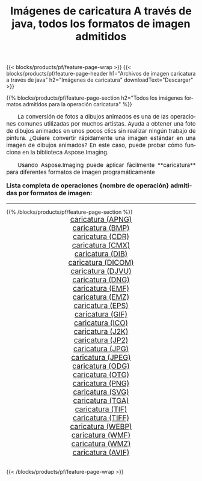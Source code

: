 ﻿---
title: Imágenes de caricatura A través de java, todos los formatos de imagen admitidos 
weight: 3920
url: /es/java/cartoonify/ 
lang: es
langdirlevel: 2
locales: zh-hans,ja,it,ru,de,es,fr,nl,id,lt,pl,pt,vi,tr,ko,zh-hant,ar,hi,th,sv,cs,uk,he
description: Usando Aspose.Imaging puede fácilmente caricatura imágenes a través de java
---

{{< blocks/products/pf/feature-page-wrap >}}
{{< blocks/products/pf/feature-page-header h1="Archivos de imagen caricatura a través de java" h2="Imágenes de caricatura" downloadText="Descargar" >}}


{{% blocks/products/pf/feature-page-section  h2="Todos los imágenes formatos admitidos para la operación caricatura" %}}
<p align="justify" style="text-indent:2em;font-size:15px;">
La conversión de fotos a dibujos animados es una de las operaciones comunes utilizadas por muchos artistas. Ayuda a obtener una foto de dibujos animados en unos pocos clics sin realizar ningún trabajo de pintura. ¿Quiere convertir rápidamente una imagen estándar en una imagen de dibujos animados? En este caso, puede probar cómo funciona en la biblioteca Aspose.Imaging.
</p>
<p align="justify" style="text-indent:2em;font-size:15px;">
Usando Aspose.Imaging puede aplicar fácilmente **caricatura** para diferentes formatos de imagen programáticamente
</p>
<h3 style="margin-top:16px;">
Lista completa de operaciones {nombre de operación} admitidas por formatos de imagen:
</h3>
<hr/>
{{% /blocks/products/pf/feature-page-section %}}
<div class="container-fluid productfamilypage bg-gray">
    <div class="convertypes bg-gray agp-content section">
        <div class="container">
		<div class="row other-converters" style="gap: 10px;font-size: 19px;text-align:center;">
		    <div class='col-md-3 other-converter remove-lp remove-rp'><a href="/imaging/es/java/cartoonify/apng/" style="padding:15px;">caricatura (APNG)</a></div><div class='col-md-3 other-converter remove-lp remove-rp'><a href="/imaging/es/java/cartoonify/bmp/" style="padding:15px;">caricatura (BMP)</a></div><div class='col-md-3 other-converter remove-lp remove-rp'><a href="/imaging/es/java/cartoonify/cdr/" style="padding:15px;">caricatura (CDR)</a></div><div class='col-md-3 other-converter remove-lp remove-rp'><a href="/imaging/es/java/cartoonify/cmx/" style="padding:15px;">caricatura (CMX)</a></div><div class='col-md-3 other-converter remove-lp remove-rp'><a href="/imaging/es/java/cartoonify/dib/" style="padding:15px;">caricatura (DIB)</a></div><div class='col-md-3 other-converter remove-lp remove-rp'><a href="/imaging/es/java/cartoonify/dicom/" style="padding:15px;">caricatura (DICOM)</a></div><div class='col-md-3 other-converter remove-lp remove-rp'><a href="/imaging/es/java/cartoonify/djvu/" style="padding:15px;">caricatura (DJVU)</a></div><div class='col-md-3 other-converter remove-lp remove-rp'><a href="/imaging/es/java/cartoonify/dng/" style="padding:15px;">caricatura (DNG)</a></div><div class='col-md-3 other-converter remove-lp remove-rp'><a href="/imaging/es/java/cartoonify/emf/" style="padding:15px;">caricatura (EMF)</a></div><div class='col-md-3 other-converter remove-lp remove-rp'><a href="/imaging/es/java/cartoonify/emz/" style="padding:15px;">caricatura (EMZ)</a></div><div class='col-md-3 other-converter remove-lp remove-rp'><a href="/imaging/es/java/cartoonify/eps/" style="padding:15px;">caricatura (EPS)</a></div><div class='col-md-3 other-converter remove-lp remove-rp'><a href="/imaging/es/java/cartoonify/gif/" style="padding:15px;">caricatura (GIF)</a></div><div class='col-md-3 other-converter remove-lp remove-rp'><a href="/imaging/es/java/cartoonify/ico/" style="padding:15px;">caricatura (ICO)</a></div><div class='col-md-3 other-converter remove-lp remove-rp'><a href="/imaging/es/java/cartoonify/j2k/" style="padding:15px;">caricatura (J2K)</a></div><div class='col-md-3 other-converter remove-lp remove-rp'><a href="/imaging/es/java/cartoonify/jp2/" style="padding:15px;">caricatura (JP2)</a></div><div class='col-md-3 other-converter remove-lp remove-rp'><a href="/imaging/es/java/cartoonify/jpg/" style="padding:15px;">caricatura (JPG)</a></div><div class='col-md-3 other-converter remove-lp remove-rp'><a href="/imaging/es/java/cartoonify/jpeg/" style="padding:15px;">caricatura (JPEG)</a></div><div class='col-md-3 other-converter remove-lp remove-rp'><a href="/imaging/es/java/cartoonify/odg/" style="padding:15px;">caricatura (ODG)</a></div><div class='col-md-3 other-converter remove-lp remove-rp'><a href="/imaging/es/java/cartoonify/otg/" style="padding:15px;">caricatura (OTG)</a></div><div class='col-md-3 other-converter remove-lp remove-rp'><a href="/imaging/es/java/cartoonify/png/" style="padding:15px;">caricatura (PNG)</a></div><div class='col-md-3 other-converter remove-lp remove-rp'><a href="/imaging/es/java/cartoonify/svg/" style="padding:15px;">caricatura (SVG)</a></div><div class='col-md-3 other-converter remove-lp remove-rp'><a href="/imaging/es/java/cartoonify/tga/" style="padding:15px;">caricatura (TGA)</a></div><div class='col-md-3 other-converter remove-lp remove-rp'><a href="/imaging/es/java/cartoonify/tif/" style="padding:15px;">caricatura (TIF)</a></div><div class='col-md-3 other-converter remove-lp remove-rp'><a href="/imaging/es/java/cartoonify/tiff/" style="padding:15px;">caricatura (TIFF)</a></div><div class='col-md-3 other-converter remove-lp remove-rp'><a href="/imaging/es/java/cartoonify/webp/" style="padding:15px;">caricatura (WEBP)</a></div><div class='col-md-3 other-converter remove-lp remove-rp'><a href="/imaging/es/java/cartoonify/wmf/" style="padding:15px;">caricatura (WMF)</a></div><div class='col-md-3 other-converter remove-lp remove-rp'><a href="/imaging/es/java/cartoonify/wmz/" style="padding:15px;">caricatura (WMZ)</a></div><div class='col-md-3 other-converter remove-lp remove-rp'><a href="/imaging/es/java/cartoonify/avif/" style="padding:15px;">caricatura (AVIF)</a></div>
                </div>
        </div>
    </div>
</div>
<br/>

{{< /blocks/products/pf/feature-page-wrap >}}
